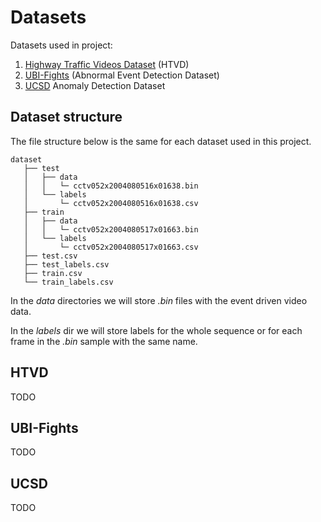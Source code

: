# Datasets

Datasets used in project:

1. [Highway Traffic Videos Dataset](https://www.kaggle.com/datasets/aryashah2k/highway-traffic-videos-dataset) (HTVD)
2. [UBI-Fights](https://paperswithcode.com/dataset/ubi-fights) (Abnormal Event Detection Dataset)
3. [UCSD](http://www.svcl.ucsd.edu/projects/anomaly/dataset.htm) Anomaly Detection Dataset

## Dataset structure

The file structure below is the same for each dataset used in this project.

```
dataset
   ├── test
   │   ├── data
   │   │   └─ cctv052x2004080516x01638.bin
   │   └── labels
   │       └─ cctv052x2004080516x01638.csv
   ├── train
   │   ├── data
   │   │   └─ cctv052x2004080517x01663.bin
   │   └── labels
   │       └─ cctv052x2004080517x01663.csv
   ├── test.csv
   ├── test_labels.csv
   ├── train.csv
   └── train_labels.csv
```

In the *data* directories we will store *.bin* files with the event driven video data.

In the *labels* dir we will store labels for the whole sequence or for each frame in  the *.bin* sample with the same name.


## HTVD

TODO

## UBI-Fights

TODO

## UCSD

TODO